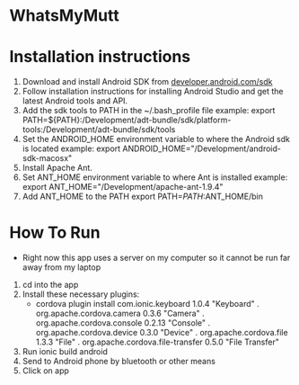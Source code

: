# WhatsMyMutt
# Installation instructions
1. Download and install Android SDK from [developer.android.com/sdk](developer.android.com/sdk)
2. Follow installation instructions for installing Android Studio and get the latest Android tools and API.
3. Add the sdk tools to PATH in the ~/.bash_profile file
   example: export PATH=${PATH}:/Development/adt-bundle/sdk/platform-tools:/Development/adt-bundle/sdk/tools
4. Set the ANDROID_HOME environment variable to where the Android sdk is located
   example: export ANDROID_HOME="/Development/android-sdk-macosx"
5. Install Apache Ant.
6. Set ANT_HOME environment variable to where Ant is installed
   example: export ANT_HOME="/Development/apache-ant-1.9.4"
7. Add ANT_HOME to the PATH
   export PATH=$PATH:$ANT_HOME/bin

# How To Run
* Right now this app uses a server on my computer so it cannot be run far away from my laptop
1. cd into the app
2. Install these necessary plugins:
   * cordova plugin install com.ionic.keyboard 1.0.4 "Keyboard"
            .             org.apache.cordova.camera 0.3.6 "Camera"
            .             org.apache.cordova.console 0.2.13 "Console"
            .             org.apache.cordova.device 0.3.0 "Device"
            .             org.apache.cordova.file 1.3.3 "File"
            .             org.apache.cordova.file-transfer 0.5.0 "File Transfer"
3. Run ionic build android
4. Send to Android phone by bluetooth or other means
5. Click on app
